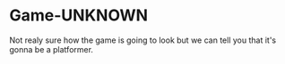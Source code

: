 # Game-UNKNOWN
Not realy sure how the game is going to look but we can tell you that it's gonna be a platformer.
